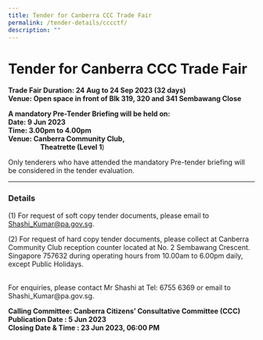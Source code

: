 ```yaml
---
title: Tender for Canberra CCC Trade Fair
permalink: /tender-details/cccctf/
description: ""
---
```

Tender for Canberra CCC Trade Fair
=======================================
**Trade Fair Duration: 24 Aug to 24 Sep 2023 (32 days) <br>
Venue: Open space in front of Blk 319, 320 and 341 Sembawang Close**

**A mandatory Pre-Tender Briefing will be held on: <br>
Date: 9 Jun 2023 <br>
Time: 3.00pm to 4.00pm <br>
Venue: Canberra Community Club,** <br> &nbsp; &nbsp; **&nbsp;&nbsp;&nbsp;&nbsp;&nbsp;&nbsp;&nbsp;&nbsp;&nbsp;&nbsp;&nbsp;&nbsp;&nbsp;&nbsp;&nbsp;Theatrette (Level 1**) <br>

Only tenderers who have attended the mandatory Pre-tender briefing will be considered in the tender evaluation.

* * *
### Details
(1) For request of soft copy tender documents, please email to Shashi_Kumar@pa.gov.sg.

(2) For request of hard copy tender documents, please collect at Canberra Community Club reception counter located at No. 2 Sembawang Crescent. Singapore 757632 during operating hours from 10.00am to 6.00pm daily, except Public Holidays.

<br>
For enquiries, please contact Mr Shashi at Tel: 6755 6369 or email to Shashi_Kumar@pa.gov.sg.

**Calling Committee: Canberra Citizens’ Consultative Committee (CCC)**<br>
**Publication Date : 5 Jun 2023** <br>
**Closing Date &amp; Time : 23 Jun 2023, 06:00 PM**